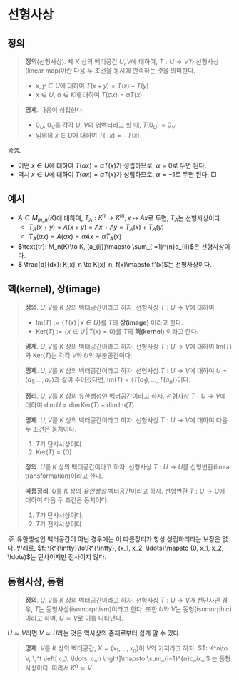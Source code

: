 <!---
title: "선형사상"
category: Mathematics
language: Korean
--->

# 선형사상

## 정의

> **정의**(선형사상). 체 $K$ 상의 벡터공간 $U, V$에 대하여, $T: U\to V$가
> 선형사상(linear map)이란
> 다음 두 조건을 동시에 만족하는 것을 의미한다.
>
> - $x,y\in U$에 대하여 $T(x+y) = T(x) + T(y)$
> - $x\in U$, $\alpha\in K$에 대하여 $T(\alpha x) = \alpha T(x)$

> **명제**. 다음이 성립한다.
>
> - $0_U$, $0_V$를 각각 $U$, $V$의 영벡터라고 할 때, $T(0_U) = 0_V$
> - 임의의 $x\in U$에 대하여 $T(-x) = -T(x)$

*증명*.

- 어떤 $x\in U$에 대하여 $T(\alpha x) = \alpha T(x)$가 성립하므로, $\alpha=0$로
  두면 된다.
- 역시 $x\in U$에 대하여 $T(\alpha x)= \alpha T(x)$가 성립하므로, $\alpha=-1$로
  두면 된다. □

## 예시

- $A\in M_{m,n}(K)$에 대하여, $T_A: K^n\to K^m, x\mapsto Ax$로 두면, $T_A$는 선형사상이다.
	* $T_A(x+y)=A(x+y)=Ax + Ay = T_A(x)+T_A(y)$
	* $T_A(\alpha x)=A(\alpha x)= \alpha Ax=\alpha T_A(x)$
- $\text{tr}: M_n(K)\to K, (a_{ij})\mapsto \sum_{i=1}^{n}a_{ii}$은 선형사상이다.
- $ \frac{d}{dx}: K[x]_n \to K[x]_n, f(x)\mapsto f'(x)$는 선형사상이다.

## 핵(kernel), 상(image)

> **정의**. $U, V$를 $K$ 상의 벡터공간이라고 하자. 선형사상 $T: U\to V$에 대하여
> 
> - $\text{Im}(T) := \left\{ T(x) \,|\, x\in U \right\}$를 $T$의 **상(image)** 이라고 한다.
> - $\text{Ker}(T) := \left\{ x\in U \,|\, T(x) = 0 \right\}$를 $T$의 **핵(kernel)** 이라고 한다.

> **명제**. $U, V$를 $K$ 상의 벡터공간이라고 하자. 선형사상 $T: U\to V$에 대하여
> $\text{Im}(T)$와 $\text{Ker}(T)$는 각각 $V$와 $U$의 부분공간이다.

> **명제**. $U, V$를 $K$ 상의 벡터공간이라고 하자. 선형사상 $T: U\to V$에 대하여
> $U = \langle a_1, \ldots, a_n \rangle$과 같이 주어졌다면,
> $\text{Im}(T) = \langle T(a_1), \ldots, T(a_n) \rangle$이다.

> **정리**. $U, V$를 $K$ 상의 유한생성인 벡터공간이라고 하자. 선형사상 $T: U\to V$에 대하여
> $\dim U = \dim \text{Ker}(T) + \dim \text{Im}(T)$

> **명제**. $U, V$를 $K$ 상의 벡터공간이라고 하자. 선형사상 $T: U\to V$에 대하여
> 다음 두 조건은 동치이다.
>
> 1. $T$가 단사사상이다.
> 2. $\text{Ker}(T) = \left\{ 0 \right\}$

> **정의**. $U$를 $K$ 상의 벡터공간이라고 하자. 선형사상 $T: U\to U$를
> 선형변환(linear transformation)이라고 한다.

> **따름정리**. $U$를 $K$ 상의 *유한생성* 벡터공간이라고 하자. 선형변환 $T: U\to U$에 대하여
> 다음 두 조건은 동치이다.
>
> 1. $T$가 단사사상이다.
> 2. $T$가 전사사상이다.

*주*. 유한생성인 벡터공간이 아닌 경우에는 이 따름정리가 항상 성립하리라는 보장은 없다.
반례로, $f: \R^{\infty}\to\R^{\infty}, (x_1, x_2, \ldots)\mapsto (0, x_1, x_2, \ldots)$는
단사이지만 전사이지 않다.

## 동형사상, 동형

> **정의**. $U,V$를 $K$ 상의 벡터공간이라고 하자. 선형사상 $T: U\to V$가 전단사인 경우,
> $T$는 동형사상(isomorphism)이라고 한다. 또한 $U$와 $V$는 동형(isomorphic)이라고 하며,
> $U\simeq V$로 이를 나타낸다.

$U\simeq V$라면 $V\simeq U$라는 것은 역사상의 존재로부터 쉽게 알 수 있다.

> **명제**. $V$를 $K$ 상의 벡터공간, $X = \{x_1, \ldots, x_n\}$이 $V$의
> 기저라고 하자.
> $T: K^n\to V, \,^t \left[ c_1, \ldots, c_n \right]\mapsto \sum_{i=1}^{n}c_ix_i$
> 는 동형사상이다. 따라서 $K^n\simeq V$

